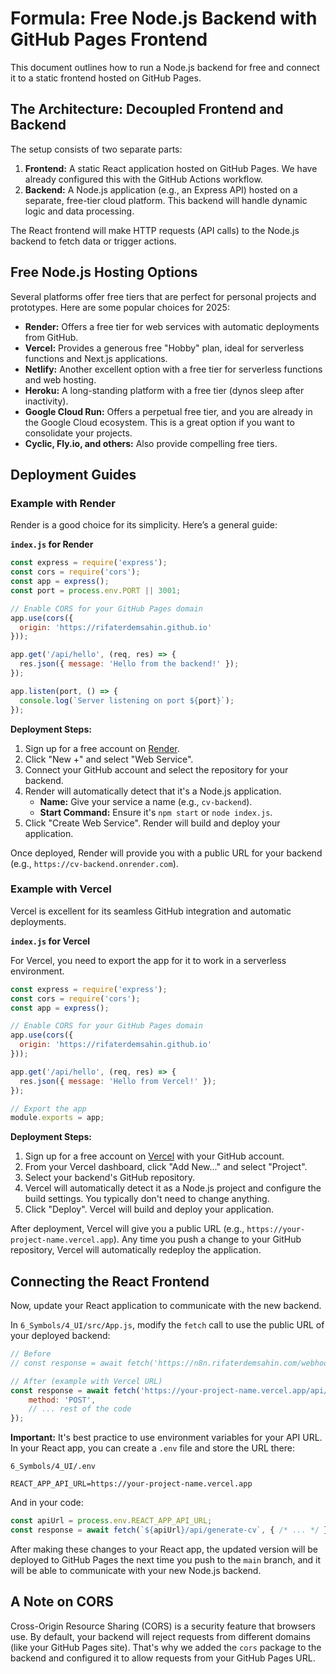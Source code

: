 # Formula: Free Node.js Backend with GitHub Pages Frontend

This document outlines how to run a Node.js backend for free and connect it to a static frontend hosted on GitHub Pages.

## The Architecture: Decoupled Frontend and Backend

The setup consists of two separate parts:

1.  **Frontend:** A static React application hosted on GitHub Pages. We have already configured this with the GitHub Actions workflow.
2.  **Backend:** A Node.js application (e.g., an Express API) hosted on a separate, free-tier cloud platform. This backend will handle dynamic logic and data processing.

The React frontend will make HTTP requests (API calls) to the Node.js backend to fetch data or trigger actions.

## Free Node.js Hosting Options

Several platforms offer free tiers that are perfect for personal projects and prototypes. Here are some popular choices for 2025:

*   **Render:** Offers a free tier for web services with automatic deployments from GitHub.
*   **Vercel:** Provides a generous free "Hobby" plan, ideal for serverless functions and Next.js applications.
*   **Netlify:** Another excellent option with a free tier for serverless functions and web hosting.
*   **Heroku:** A long-standing platform with a free tier (dynos sleep after inactivity).
*   **Google Cloud Run:** Offers a perpetual free tier, and you are already in the Google Cloud ecosystem. This is a great option if you want to consolidate your projects.
*   **Cyclic, Fly.io, and others:** Also provide compelling free tiers.

## Deployment Guides

### Example with Render

Render is a good choice for its simplicity. Here’s a general guide:

**`index.js` for Render**
```javascript
const express = require('express');
const cors = require('cors');
const app = express();
const port = process.env.PORT || 3001;

// Enable CORS for your GitHub Pages domain
app.use(cors({
  origin: 'https://rifaterdemsahin.github.io'
}));

app.get('/api/hello', (req, res) => {
  res.json({ message: 'Hello from the backend!' });
});

app.listen(port, () => {
  console.log(`Server listening on port ${port}`);
});
```

**Deployment Steps:**

1.  Sign up for a free account on [Render](https://render.com/).
2.  Click "New +" and select "Web Service".
3.  Connect your GitHub account and select the repository for your backend.
4.  Render will automatically detect that it's a Node.js application.
    *   **Name:** Give your service a name (e.g., `cv-backend`).
    *   **Start Command:** Ensure it's `npm start` or `node index.js`.
5.  Click "Create Web Service". Render will build and deploy your application.

Once deployed, Render will provide you with a public URL for your backend (e.g., `https://cv-backend.onrender.com`).

### Example with Vercel

Vercel is excellent for its seamless GitHub integration and automatic deployments.

**`index.js` for Vercel**

For Vercel, you need to export the app for it to work in a serverless environment.

```javascript
const express = require('express');
const cors = require('cors');
const app = express();

// Enable CORS for your GitHub Pages domain
app.use(cors({
  origin: 'https://rifaterdemsahin.github.io'
}));

app.get('/api/hello', (req, res) => {
  res.json({ message: 'Hello from Vercel!' });
});

// Export the app
module.exports = app;
```

**Deployment Steps:**

1.  Sign up for a free account on [Vercel](https://vercel.com/) with your GitHub account.
2.  From your Vercel dashboard, click "Add New..." and select "Project".
3.  Select your backend's GitHub repository.
4.  Vercel will automatically detect it as a Node.js project and configure the build settings. You typically don't need to change anything.
5.  Click "Deploy". Vercel will build and deploy your application.

After deployment, Vercel will give you a public URL (e.g., `https://your-project-name.vercel.app`). Any time you push a change to your GitHub repository, Vercel will automatically redeploy the application.

## Connecting the React Frontend

Now, update your React application to communicate with the new backend.

In `6_Symbols/4_UI/src/App.js`, modify the `fetch` call to use the public URL of your deployed backend:

```javascript
// Before
// const response = await fetch('https://n8n.rifaterdemsahin.com/webhook/cv', {

// After (example with Vercel URL)
const response = await fetch('https://your-project-name.vercel.app/api/generate-cv', {
    method: 'POST',
    // ... rest of the code
});
```

**Important:** It's best practice to use environment variables for your API URL. In your React app, you can create a `.env` file and store the URL there:

`6_Symbols/4_UI/.env`
```
REACT_APP_API_URL=https://your-project-name.vercel.app
```

And in your code:
```javascript
const apiUrl = process.env.REACT_APP_API_URL;
const response = await fetch(`${apiUrl}/api/generate-cv`, { /* ... */ });
```

After making these changes to your React app, the updated version will be deployed to GitHub Pages the next time you push to the `main` branch, and it will be able to communicate with your new Node.js backend.

## A Note on CORS

Cross-Origin Resource Sharing (CORS) is a security feature that browsers use. By default, your backend will reject requests from different domains (like your GitHub Pages site). That's why we added the `cors` package to the backend and configured it to allow requests from your GitHub Pages URL.
